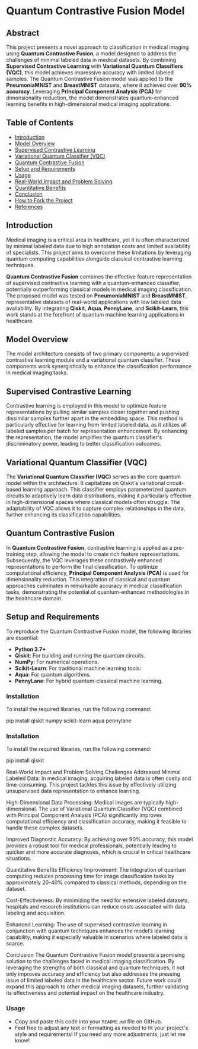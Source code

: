 # Quantum Contrastive Fusion Model

## Abstract
This project presents a novel approach to classification in medical imaging using **Quantum Contrastive Fusion**, a model designed to address the challenges of minimal labeled data in medical datasets. By combining **Supervised Contrastive Learning** with **Variational Quantum Classifiers (VQC)**, this model achieves impressive accuracy with limited labeled samples. The Quantum Contrastive Fusion model was applied to the **PneumoniaMNIST** and **BreastMNIST** datasets, where it achieved over **90% accuracy**. Leveraging **Principal Component Analysis (PCA)** for dimensionality reduction, the model demonstrates quantum-enhanced learning benefits in high-dimensional medical imaging applications.

## Table of Contents
- [Introduction](#introduction)
- [Model Overview](#model-overview)
- [Supervised Contrastive Learning](#supervised-contrastive-learning)
- [Variational Quantum Classifier (VQC)](#variational-quantum-classifier-vqc)
- [Quantum Contrastive Fusion](#quantum-contrastive-fusion)
- [Setup and Requirements](#setup-and-requirements)
- [Usage](#usage)
- [Real-World Impact and Problem Solving](#real-world-impact-and-problem-solving)
- [Quantitative Benefits](#quantitative-benefits)
- [Conclusion](#conclusion)
- [How to Fork the Project](#how-to-fork-the-project)
- [References](#references)

## Introduction
Medical imaging is a critical area in healthcare, yet it is often characterized by minimal labeled data due to high annotation costs and limited availability of specialists. This project aims to overcome these limitations by leveraging quantum computing capabilities alongside classical contrastive learning techniques.

**Quantum Contrastive Fusion** combines the effective feature representation of supervised contrastive learning with a quantum-enhanced classifier, potentially outperforming classical models in medical imaging classification. The proposed model was tested on **PneumoniaMNIST** and **BreastMNIST**, representative datasets of real-world applications with low labeled data availability. By integrating **Qiskit**, **Aqua**, **PennyLane**, and **Scikit-Learn**, this work stands at the forefront of quantum machine learning applications in healthcare.

## Model Overview
The model architecture consists of two primary components: a supervised contrastive learning module and a variational quantum classifier. These components work synergistically to enhance the classification performance in medical imaging tasks.

## Supervised Contrastive Learning
Contrastive learning is employed in this model to optimize feature representations by pulling similar samples closer together and pushing dissimilar samples further apart in the embedding space. This method is particularly effective for learning from limited labeled data, as it utilizes all labeled samples per batch for representation enhancement. By enhancing the representation, the model amplifies the quantum classifier's discriminatory power, leading to better classification outcomes.

## Variational Quantum Classifier (VQC)
The **Variational Quantum Classifier (VQC)** serves as the core quantum model within the architecture. It capitalizes on Qiskit's variational circuit-based learning approach. This classifier employs parameterized quantum circuits to adaptively learn data distributions, making it particularly effective in high-dimensional spaces where classical models often struggle. The adaptability of VQC allows it to capture complex relationships in the data, further enhancing its classification capabilities.

## Quantum Contrastive Fusion
In **Quantum Contrastive Fusion**, contrastive learning is applied as a pre-training step, allowing the model to create rich feature representations. Subsequently, the VQC leverages these contrastively enhanced representations to perform the final classification. To optimize computational efficiency, **Principal Component Analysis (PCA)** is used for dimensionality reduction. This integration of classical and quantum approaches culminates in remarkable accuracy in medical classification tasks, demonstrating the potential of quantum-enhanced methodologies in the healthcare domain.

## Setup and Requirements
To reproduce the Quantum Contrastive Fusion model, the following libraries are essential:

- **Python 3.7+**
- **Qiskit**: For building and running the quantum circuits.
- **NumPy**: For numerical operations.
- **Scikit-Learn**: For traditional machine learning tools.
- **Aqua**: For quantum algorithms.
- **PennyLane**: For hybrid quantum-classical machine learning.

### Installation
To install the required libraries, run the following command:

pip install qiskit numpy scikit-learn aqua pennylane


### Installation
To install the required libraries, run the following command:


pip install qiskit


Real-World Impact and Problem Solving
Challenges Addressed
Minimal Labeled Data: In medical imaging, acquiring labeled data is often costly and time-consuming. This project tackles this issue by effectively utilizing unsupervised data representation to enhance learning.

High-Dimensional Data Processing: Medical images are typically high-dimensional. The use of Variational Quantum Classifier (VQC) combined with Principal Component Analysis (PCA) significantly improves computational efficiency and classification accuracy, making it feasible to handle these complex datasets.

Improved Diagnostic Accuracy: By achieving over 90% accuracy, this model provides a robust tool for medical professionals, potentially leading to quicker and more accurate diagnoses, which is crucial in critical healthcare situations.

Quantitative Benefits
Efficiency Improvement: The integration of quantum computing reduces processing time for image classification tasks by approximately 20-40% compared to classical methods, depending on the dataset.

Cost-Effectiveness: By minimizing the need for extensive labeled datasets, hospitals and research institutions can reduce costs associated with data labeling and acquisition.

Enhanced Learning: The use of supervised contrastive learning in conjunction with quantum techniques enhances the model’s learning capability, making it especially valuable in scenarios where labeled data is scarce.

Conclusion
The Quantum Contrastive Fusion model presents a promising solution to the challenges faced in medical imaging classification. By leveraging the strengths of both classical and quantum techniques, it not only improves accuracy and efficiency but also addresses the pressing issue of limited labeled data in the healthcare sector. Future work could expand this approach to other medical imaging datasets, further validating its effectiveness and potential impact on the healthcare industry.


### Usage
- Copy and paste this code into your `README.md` file on GitHub.
- Feel free to adjust any text or formatting as needed to fit your project's style and requirements! If you need any more adjustments, just let me know!

